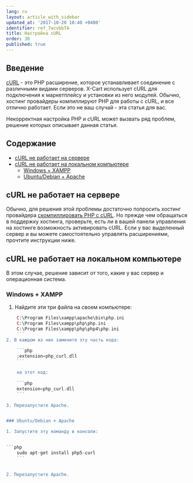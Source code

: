 ```yaml
---
lang: ru
layout: article_with_sidebar
updated_at: '2017-10-20 10:40 +0400'
identifier: ref_7acvbbTA
title: Настройка cURL
order: 30
published: true
---
```

## Введение

[cURL](http://www.php.net/manual/en/intro.curl.php) - это PHP расширение, которое устанавливает соединение с различными видами серверов. X-Cart использует cURL для подключения к маркетплейсу и установки из него модулей. Обычно, хостинг провайдеры компиллируют PHP для работы с cURL, и все отлично работает. Если это не ваш случай - эта статья для вас. 

Некорректная настройка PHP и cURL может вызвать ряд проблем, решение которых описывает данная статья.

## Содержание

*   [cURL не работает на сервере](#curl----)
*   [cURL не работает на локальном компьютере](#curl-----)
    *   [Windows + XAMPP](#windows--xampp)
    *   [Ubuntu/Debian + Apache](#ubuntudebian--apache)
    
## cURL не работает на сервере

Обычно, для решения этой проблемы достаточно попросить хостинг провайдера [скомпиллировать PHP с cURL](http://php.net/manual/en/curl.installation.php). Но прежде чем обращаться в поддержку хостинга, проверьте, есть ли в вашей панели управления на хостинге возможность активировать cURL. Если у вас выделенный сервер и вы можете самостоятельно управлять расширениями, прочтите инструкции ниже.

## cURL не работает на локальном компьютере

В этом случае, решение зависит от того, какие у вас сервер и операционная система.

### Windows + XAMPP

1. Найдите эти три файла на своем компьютере:

```php
    C:\Program Files\xampp\apache\bin\php.ini
    C:\Program Files\xampp\php\php.ini
    C:\Program Files\xampp\php\php4\php.ini
    ```
2. В каждом из них замените эту часть кода:

    ```php
    ;extension=php_curl.dll
    ```
    
    на этот код:
    
    ```php
    extension=php_curl.dll
    ```
    
3. Перезапустите Apache.


### Ubuntu/Debian + Apache

1. Запустите эту команду в консоли:


```php
    sudo apt-get install php5-curl
    ```

    
2. Перезапустите Apache.


    






